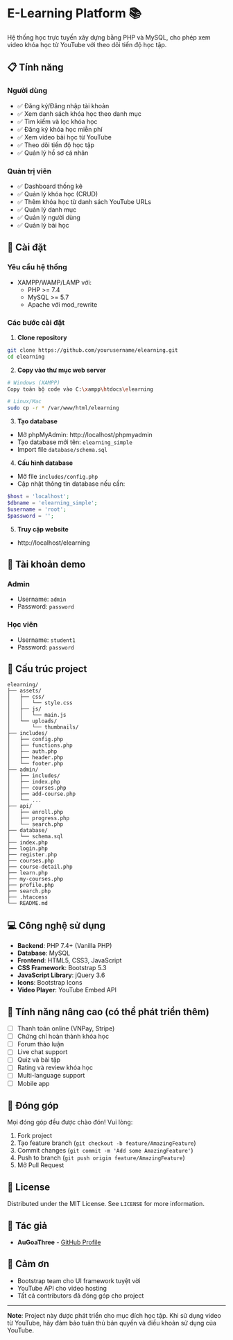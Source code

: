 # E-Learning Platform 📚

Hệ thống học trực tuyến xây dựng bằng PHP và MySQL, cho phép xem video khóa học từ YouTube với theo dõi tiến độ học tập.


## 📋 Tính năng

### Người dùng
- ✅ Đăng ký/Đăng nhập tài khoản
- ✅ Xem danh sách khóa học theo danh mục
- ✅ Tìm kiếm và lọc khóa học
- ✅ Đăng ký khóa học miễn phí
- ✅ Xem video bài học từ YouTube
- ✅ Theo dõi tiến độ học tập
- ✅ Quản lý hồ sơ cá nhân

### Quản trị viên
- ✅ Dashboard thống kê
- ✅ Quản lý khóa học (CRUD)
- ✅ Thêm khóa học từ danh sách YouTube URLs
- ✅ Quản lý danh mục
- ✅ Quản lý người dùng
- ✅ Quản lý bài học

## 🚀 Cài đặt

### Yêu cầu hệ thống
- XAMPP/WAMP/LAMP với:
  - PHP >= 7.4
  - MySQL >= 5.7
  - Apache với mod_rewrite

### Các bước cài đặt

1. **Clone repository**
```bash
git clone https://github.com/yourusername/elearning.git
cd elearning
```

2. **Copy vào thư mục web server**
```bash
# Windows (XAMPP)
Copy toàn bộ code vào C:\xampp\htdocs\elearning

# Linux/Mac
sudo cp -r * /var/www/html/elearning
```

3. **Tạo database**
- Mở phpMyAdmin: http://localhost/phpmyadmin
- Tạo database mới tên: `elearning_simple`
- Import file `database/schema.sql`

4. **Cấu hình database**
- Mở file `includes/config.php`
- Cập nhật thông tin database nếu cần:
```php
$host = 'localhost';
$dbname = 'elearning_simple';
$username = 'root';
$password = '';
```

5. **Truy cập website**
- http://localhost/elearning

## 🔑 Tài khoản demo

### Admin
- Username: `admin`
- Password: `password`

### Học viên
- Username: `student1`
- Password: `password`

## 📁 Cấu trúc project

```
elearning/
├── assets/
│   ├── css/
│   │   └── style.css
│   ├── js/
│   │   └── main.js
│   └── uploads/
│       └── thumbnails/
├── includes/
│   ├── config.php
│   ├── functions.php
│   ├── auth.php
│   ├── header.php
│   └── footer.php
├── admin/
│   ├── includes/
│   ├── index.php
│   ├── courses.php
│   ├── add-course.php
│   └── ...
├── api/
│   ├── enroll.php
│   ├── progress.php
│   └── search.php
├── database/
│   └── schema.sql
├── index.php
├── login.php
├── register.php
├── courses.php
├── course-detail.php
├── learn.php
├── my-courses.php
├── profile.php
├── search.php
├── .htaccess
└── README.md
```

## 💻 Công nghệ sử dụng

- **Backend**: PHP 7.4+ (Vanilla PHP)
- **Database**: MySQL
- **Frontend**: HTML5, CSS3, JavaScript
- **CSS Framework**: Bootstrap 5.3
- **JavaScript Library**: jQuery 3.6
- **Icons**: Bootstrap Icons
- **Video Player**: YouTube Embed API




## 🔧 Tính năng nâng cao (có thể phát triển thêm)

- [ ] Thanh toán online (VNPay, Stripe)
- [ ] Chứng chỉ hoàn thành khóa học
- [ ] Forum thảo luận
- [ ] Live chat support
- [ ] Quiz và bài tập
- [ ] Rating và review khóa học
- [ ] Multi-language support
- [ ] Mobile app

## 🤝 Đóng góp

Mọi đóng góp đều được chào đón! Vui lòng:

1. Fork project
2. Tạo feature branch (`git checkout -b feature/AmazingFeature`)
3. Commit changes (`git commit -m 'Add some AmazingFeature'`)
4. Push to branch (`git push origin feature/AmazingFeature`)
5. Mở Pull Request

## 📝 License

Distributed under the MIT License. See `LICENSE` for more information.

## 👥 Tác giả

- **AuGoaThree** - [GitHub Profile](https://github.com/AuGoaThree)

## 🙏 Cảm ơn

- Bootstrap team cho UI framework tuyệt vời
- YouTube API cho video hosting
- Tất cả contributors đã đóng góp cho project

---

**Note**: Project này được phát triển cho mục đích học tập. Khi sử dụng video từ YouTube, hãy đảm bảo tuân thủ bản quyền và điều khoản sử dụng của YouTube.